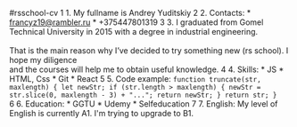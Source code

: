 #rsschool-cv
1 1. My fullname is Andrey Yuditskiy
2 2. Contacts:
      * francyz19@rambler.ru
      * +375447801319
3 3.  I graduated from Gomel Technical University in 2015 with a degree in industrial engineering.<br>    
        That is the main reason why I’ve decided to try something new (rs school). I hope my diligence <br>
        and the courses will help me to obtain useful knowledge.
4 4. Skills:
      * JS
      * HTML, Css
      * Git
      * React
5 5. Code example:
     `function truncate(str, maxlength) {
        let newStr;
        if (str.length > maxlength) {
      newStr = str.slice(0, maxlength - 3) + "...";
         return newStr;
        }
    return str;
   }`  
6 6. Education:
      * GGTU 
      * Udemy
      * Selfeducation 
7 7. English:
    My level of English is currently A1. I'm trying to upgrade to B1.    